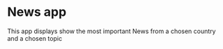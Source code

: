 News app
===================================

This app displays show the most important
News from a chosen country and a chosen topic
